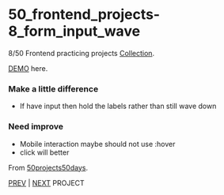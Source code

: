 # 50_frontend_projects-8_form_input_wave

8/50 Frontend practicing projects [Collection](https://github.com/yswnqc/50_frontend_projects-collection).

[DEMO](https://yswnqc.github.io/50_frontend_projects-8_form_input_wave/) here.

### Make a little difference

- If have input then hold the labels rather than still wave down

### Need improve

- Mobile interaction maybe should not use :hover
- click will better

From [50projects50days](https://50projects50days.com).

[PREV](https://github.com/yswnqc/50_frontend_projects-7_split_landing_page) | [NEXT]() PROJECT
